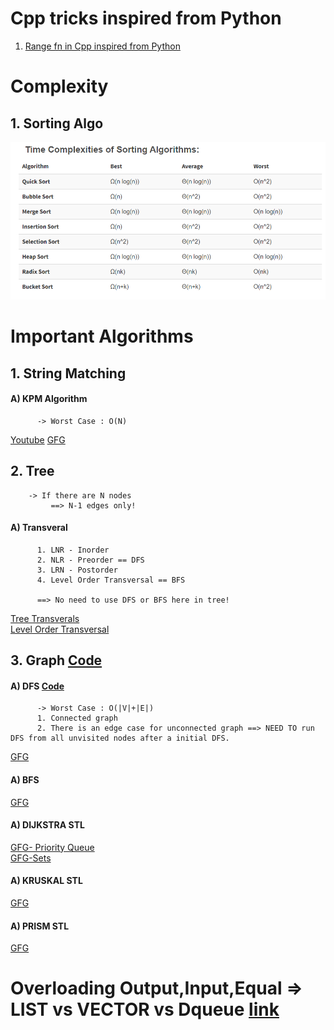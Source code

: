 # Cpp tricks inspired from Python
1. [Range fn in Cpp inspired from Python](http://shishtpal.blogspot.com/2015/01/range-function-in-c-inspired-from-python.html#:~:text=range()%20function%20in%20C%2B%2B%20%3A%20Inspired%20from%20Python,-%23%20What%20is%20range&text=%23%20A%20sequence%20of%20numbers%20from,\)%2C%20and%20optional%20step%20parameter.&text=%23%20You%20are%20not%20limited%20to,float%20(%20*%20)%20data%20type.)
# Complexity

## 1. Sorting Algo  
![](Quick_References/Sorting_Complexity.PNG)  

# Important Algorithms

## 1. String Matching
  
  #### A) KPM Algorithm
          -> Worst Case : O(N)
   [Youtube](https://www.youtube.com/watch?v=V5-7GzOfADQ)
   [GFG](https://www.geeksforgeeks.org/kmp-algorithm-for-pattern-searching/)

## 2. Tree
        -> If there are N nodes
             ==> N-1 edges only!
  #### A) Transveral
          1. LNR - Inorder
          2. NLR - Preorder == DFS
          3. LRN - Postorder
          4. Level Order Transversal == BFS
          
          ==> No need to use DFS or BFS here in tree!
   [Tree Transverals](https://www.geeksforgeeks.org/tree-traversals-inorder-preorder-and-postorder/)  
   [Level Order Transversal](https://www.geeksforgeeks.org/level-order-tree-traversal/)

## 3. Graph  [Code](https://github.com/AbhinavKoul/Coding_Questions_Solutions/blob/b91ac7d86a5f4872668b5f3b49d6eeb925c24b94/Implementations/Graphs/GRAPH(better%20implementation).cpp)
  
  #### A) DFS  [Code](https://github.com/AbhinavKoul/Coding_Questions_Solutions/blob/b91ac7d86a5f4872668b5f3b49d6eeb925c24b94/Implementations/Graphs/GRAPH(better%20implementation).cpp#L47)
          -> Worst Case : O(|V|+|E|)  
          1. Connected graph  
          2. There is an edge case for unconnected graph ==> NEED TO run DFS from all unvisited nodes after a initial DFS. 
   [GFG](https://www.geeksforgeeks.org/depth-first-search-or-dfs-for-a-graph/)  
    
  #### A) BFS
   [GFG]()
  #### A) DIJKSTRA STL
   [GFG- Priority Queue](https://www.geeksforgeeks.org/dijkstras-shortest-path-algorithm-using-priority_queue-stl/)  
   [GFG-Sets](https://www.geeksforgeeks.org/dijkstras-shortest-path-algorithm-using-set-in-stl/)  
  #### A) KRUSKAL STL
   [GFG](https://www.geeksforgeeks.org/kruskals-minimum-spanning-tree-using-stl-in-c/)  
  #### A) PRISM STL
   [GFG](https://www.geeksforgeeks.org/prims-algorithm-using-priority_queue-stl/)  
# Overloading Output,Input,Equal => LIST vs VECTOR vs Dqueue [link](http://www.yolinux.com/TUTORIALS/LinuxTutorialC++STL.html#LIST)
